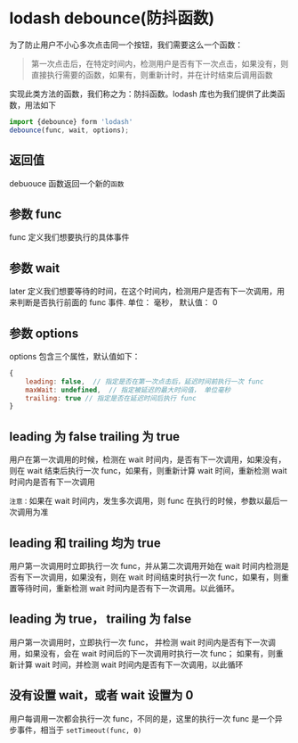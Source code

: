 <!-- Date: 2017-03-21 21:56:47 -->

# lodash debounce(防抖函数)

为了防止用户不小心多次点击同一个按钮，我们需要这么一个函数：

> 第一次点击后，在特定时间内，检测用户是否有下一次点击，如果没有，则直接执行需要的函数，如果有，则重新计时，并在计时结束后调用函数

实现此类方法的函数，我们称之为：防抖函数。lodash 库也为我们提供了此类函数，用法如下

```js
import {debounce} form 'lodash'
debounce(func, wait, options);
```

## 返回值

debuouce 函数返回一个新的`函数`

## 参数 func

func 定义我们想要执行的具体事件

## 参数 wait

later 定义我们想要等待的时间，在这个时间内，检测用户是否有下一次调用，用来判断是否执行前面的 func 事件. 单位： 毫秒， 默认值： 0

## 参数 options

options 包含三个属性，默认值如下：

```js
{
    leading: false,  // 指定是否在第一次点击后，延迟时间前执行一次 func
    maxWait: undefined,  // 指定被延迟的最大时间值， 单位毫秒
    trailing: true // 指定是否在延迟时间后执行 func
}
```

## leading 为 false trailing 为 true

用户在第一次调用的时候，检测在 wait 时间内，是否有下一次调用，如果没有，则在 wait 结束后执行一次 func，如果有，则重新计算 wait 时间，重新检测 wait 时间内是否有下一次调用

`注意：`如果在 wait 时间内，发生多次调用，则 func 在执行的时候，参数以最后一次调用为准

## leading 和 trailing 均为 true

用户第一次调用时立即执行一次 func，并从第二次调用开始在 wait 时间内检测是否有下一次调用，如果没有，则在 wait 时间结束时执行一次 func，如果有，则重置等待时间，重新检测 wait 时间内是否有下一次调用。以此循环。

## leading 为 true， trailing 为 false

用户第一次调用时，立即执行一次 func， 并检测 wait 时间内是否有下一次调用，如果没有，会在 wait 时间后的下一次调用时执行一次 func； 如果有，则重新计算 wait 时间，并检测 wait 时间内是否有下一次调用，以此循环

## 没有设置 wait，或者 wait 设置为 0

用户每调用一次都会执行一次 func，不同的是，这里的执行一次 func 是一个异步事件，相当于 `setTimeout(func, 0)`
